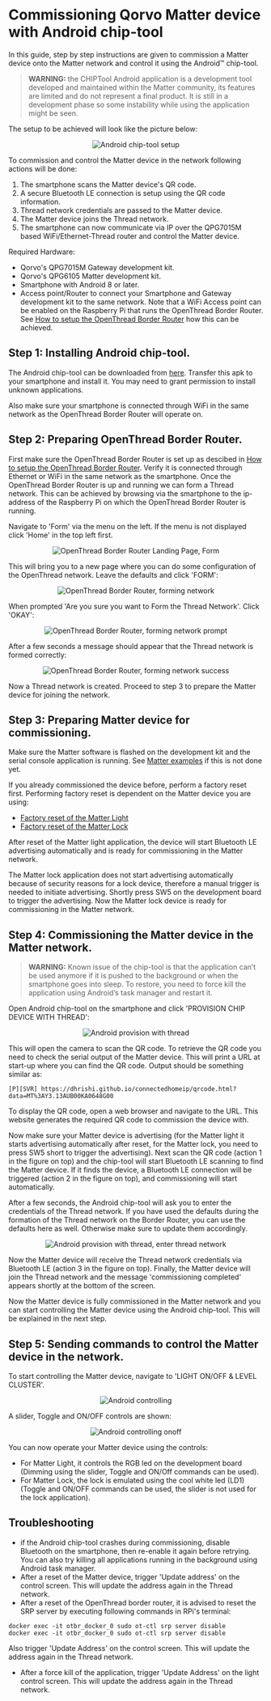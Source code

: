 # Commissioning Qorvo Matter device with Android chip-tool

In this guide, step by step instructions are given to commission a Matter device onto the Matter network and control
it using the Android&trade; chip-tool.

> **WARNING:** the CHIPTool Android application is a development tool developed and maintained within the Matter
> community, its features are limited and do not represent a final product. It is still in a development phase so
> some instability while using the application might be seen.

The setup to be achieved will look like the picture below:

<div align="center">
  <img src="../Images/android_chiptool_setup.png" alt="Android chip-tool setup">
</div>

To commission and control the Matter device in the network following actions will be done:
1) The smartphone scans the Matter device's QR code.
2) A secure Bluetooth LE connection is setup using the QR code information.
3) Thread network credentials are passed to the Matter device.
4) The Matter device joins the Thread network.
5) The smartphone can now communicate via IP over the QPG7015M based WiFi/Ethernet-Thread router and control the Matter
device.

Required Hardware:
- Qorvo's QPG7015M Gateway development kit.
- Qorvo's QPG6105 Matter development kit.
- Smartphone with Android 8 or later.
- Access point/Router to connect your Smartphone and Gateway development kit to the same network. Note that a WiFi Access
point can be enabled on the Raspberry Pi that runs the OpenThread Border Router. See [How to setup the OpenThread Border Router](setup_ot_borderrouter.md) how this can be achieved.

## Step 1: Installing Android chip-tool.

The Android chip-tool can be downloaded from [here](../../Tools/MatterControllers/Android). Transfer this apk to your smartphone and
install it. You may need to grant permission to install unknown applications.

Also make sure your smartphone is connected through WiFi in the same network as the OpenThread Border Router will
operate on.

## Step 2: Preparing OpenThread Border Router.

First make sure the OpenThread Border Router is set up as descibed in [How to setup the OpenThread Border Router](setup_ot_borderrouter.md). Verify it is connected through Ethernet or WiFi in the same network
as the smartphone. Once the OpenThread Border Router is up and running we can form a Thread network.
This can be achieved by browsing via the smartphone to the ip-address of the Raspberry Pi on which the OpenThread
Border Router is running.

Navigate to 'Form' via the menu on the left. If the menu is not displayed click 'Home' in the top left first.

<div align="center">
  <img src="../Images/otbr_landing_page_form.png" alt="OpenThread Border Router Landing Page, Form">
</div>

This will bring you to a new page where you can do some configuration of the OpenThread network. Leave the defaults and
click 'FORM':

<div align="center">
  <img src="../Images/otbr_form_page.png" alt="OpenThread Border Router, forming network">
</div>

When prompted 'Are you sure you want to Form the Thread Network'. Click 'OKAY':

<div align="center">
  <img src="../Images/otbr_prompt.png" alt="OpenThread Border Router, forming network prompt">
</div>

After a few seconds a message should appear that the Thread network is formed correctly:

<div align="center">
  <img src="../Images/otbr_success.png" alt="OpenThread Border Router, forming network success">
</div>

Now a Thread network is created. Proceed to step 3 to prepare the Matter device for joining the network.

## Step 3: Preparing Matter device for commissioning.

Make sure the Matter software is flashed on the development kit and the serial console application is running. See
[Matter examples](../../README.md#matter-examples) if this is not done yet.

If you already commissioned the device before, perform a factory reset first. Performing factory reset is dependent on
the Matter device you are using:
- [Factory reset of the Matter Light](../../Applications/Matter/light/README.md#factory-reset)
- [Factory reset of the Matter Lock](../../Applications/Matter/lock/README.md#factory-reset)

After reset of the Matter light application, the device will start Bluetooth LE advertising automatically and is ready
for commissioning in the Matter network.

The Matter lock application does not start advertising automatically because of security reasons for a lock device,
therefore a manual trigger is needed to initiate advertising. Shortly press SW5 on the development board to trigger the
advertising. Now the Matter lock device is ready for commissioning in the Matter network.

## Step 4: Commissioning the Matter device in the Matter network.

> **WARNING:** Known issue of the chip-tool is that the application can’t be used anymore if it is pushed to the
> background or when the smartphone goes into sleep. To restore, you need to force kill the application using Android’s
> task manager and restart it.

Open Android chip-tool on the smartphone and click 'PROVISION CHIP DEVICE WITH THREAD':

<div align="center">
  <img src="../Images/android_chiptool_provision.png" alt="Android provision with thread">
</div>

This will open the camera to scan the QR code. To retrieve the QR code you need to check the serial output of the
Matter device. This will print a URL at start-up where you can find the QR code. Output should be something similar as:

```
[P][SVR] https://dhrishi.github.io/connectedhomeip/qrcode.html?data=MT%3AY3.13AUB00KA0648G00
```

To display the QR code, open a web browser and navigate to the URL. This website generates the required QR code to
commission the device with.

Now make sure your Matter device is advertising (for the Matter light it starts advertising automatically after reset,
for the Matter lock, you need to press SW5 short to trigger the advertising). Next scan the QR code (action 1 in the
figure on top) and the chip-tool will start Bluetooth LE scanning to find the Matter device. If it finds the device, a
Bluetooth LE connection will be triggered (action 2 in the figure on top), and commissioning will start automatically.

After a few seconds, the Android chip-tool will ask you to enter the credentials of the Thread network. If you have used
the defaults during the formation of the Thread network on the Border Router, you can use the defaults here as well.
Otherwise make sure to update them accordingly.

<div align="center">
  <img src="../Images/android_chiptool_threadnetwork.png" alt="Android provision with thread, enter thread network">
</div>

Now the Matter device will receive the Thread network credentials via Bluetooth LE (action 3 in the figure on top).
Finally, the Matter device will join the Thread network and the message 'commissioning completed' appears shortly at
the bottom of the screen.

Now the Matter device is fully commissioned in the Matter network and you can start controlling the Matter device using
the Android chip-tool. This will be explained in the next step.

## Step 5: Sending commands to control the Matter device in the network.

To start controlling the Matter device, navigate to 'LIGHT ON/OFF & LEVEL CLUSTER'.

<div align="center">
  <img src="../Images/android_chiptool_onoff.png" alt="Android controlling">
</div>

A slider, Toggle and ON/OFF controls are shown:

<div align="center">
  <img src="../Images/android_chiptool_onoffcontrol.png" alt="Android controlling onoff">
</div>

You can now operate your Matter device using the controls:
- For Matter Light, it controls the RGB led on the development board (Dimming using the slider, Toggle and ON/Off
commands can be used).
- For Matter Lock, the lock is emulated using the cool white led (LD1) (Toggle and ON/OFF commands can be used, the
slider is not used for the lock application).

## Troubleshooting
- if the Android chip-tool crashes during commissioning, disable Bluetooth on the smartphone, then re-enable it again
before retrying. You can also try killing all applications running in the background using Android task manager.
- After a reset of the Matter device, trigger 'Update address' on the control screen. This will update the address again
in the Thread network.
- After a reset of the OpenThread border router, it is advised to reset the SRP server by executing following commands
in RPi's terminal:
```
docker exec -it otbr_docker_0 sudo ot-ctl srp server disable
docker exec -it otbr_docker_0 sudo ot-ctl srp server disable
```
Also trigger 'Update Address' on the control screen. This will update the address again in the Thread network.
- After a force kill of the application, trigger 'Update Address' on the light control screen. This will update the
address again in the Thread network.
